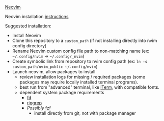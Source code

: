[Neovim](https://neovim.io)

Neovim installation [instructions](https://github.com/neovim/neovim/blob/master/INSTALL.md)

Suggested installation:
* Install Neovim
* Clone this repository to a `custom_path` (if not installing directly into nvim config directory)
* Rename Neovim custom config file path to non-matching name (ex: `~/.config/nvim` -> `~/.config/_nvim`)
* Create symbolic link from repository to nvim config path (ex: `ln -s custom_path/nvim_public ~/.config/nvim`)
* Launch neovim, allow packages to install
    - review installation logs for missing / required packages (some packages may require locally installed terminal programs).
    - best run from "advanced" terminal, like [iTerm](https://iterm2.com), with compatible fonts.
    - dependent system package requirements
        - [fd](https://github.com/sharkdp/fd)
        - [ripgrep](https://github.com/BurntSushi/ripgrep)
        - *Possibly* [fzf](https://github.com/junegunn/fzf)
            - install directly from git, not with package manager

